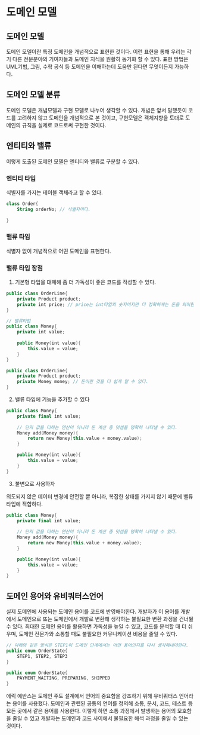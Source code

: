 # 도메인 모델

## 도메인 모델

도메인 모델이란 특정 도메인을 개념적으로 표현한 것이다. 이런 표현을 통해 우리는 각기 다른 전문분야의 기여자들과 도메인 지식을 원활히 동기화 할 수 있다. 표현 방법은 UML기법, 그림, 수학 공식 등 도메인을 이해하는데 도움만 된다면 무엇이든지 가능하다.

## 도메인 모델 분류

도메인 모델은 개념모델과 구현 모델로 나누어 생각할 수 있다. 개념은 앞서 말했듯이 코드를 고려하지 않고 도메인을 개념적으로 본 것이고, 구현모델은 객체지향을 토대로 도메인의 규칙을 실제로 코드로써 구현한 것이다.&#x20;

## 엔티티와 밸류

이렇게 도출된 도메인 모델은 엔티티와 밸류로 구분할 수 있다.

### 엔티티 타입

식별자를 가지는 테이블 객체라고 할 수 있다.

```kotlin
class Order{
	String orderNo; // 식별자이다.
	
}
```

### 밸류 타입&#x20;

식별자 없이 개념적으로 어떤 도메인을 표현한다.

### 밸류 타입 장점&#x20;

1. 기본형 타입을 대체해 좀 더 가독성이 좋은 코드를 작성할 수 있다.

```kotlin
public class OrderLine{
	private Product product;
	private int price; // price는 int타입의 숫자이지만 더 정확하게는 돈을 의미한다.
}

// 밸류타입
public class Money{
	private int value;
	
	public Money(int value){
		this.value = value;
	}
}

public class OrderLine{
	private Product product;
	private Money money; // 돈이란 것을 더 쉽게 알 수 있다.
}
```

2. 밸류 타입에 기능을 추가할 수 있다

```kotlin
public class Money{
	private final int value;
	
	// 단지 값을 더하는 연산이 아니라 돈 계산 중 덧셈을 명확히 나타낼 수 있다.
	Money add(Money money){
		return new Money(this.value + money.value);
	}	

	public Money(int value){
		this.value = value;
	}
}
```

3. 불변으로 사용하자

의도되지 않은 데이터 변경에 안전할 뿐 아니라, 복잡한 상태를 가지지 않기 때문에 밸류 타입에 적합하다.

```kotlin
public class Money{
	private final int value;
	
	// 단지 값을 더하는 연산이 아니라 돈 계산 중 덧셈을 명확히 나타낼 수 있다.
	Money add(Money money){
		return new Money(this.value + money.value);
	}	

	public Money(int value){
		this.value = value;
	}
}
```

## 도메인 용어와 유비쿼터스언어

실제 도메인에 사용되는 도메인 용어를 코드에 반영해야한다. 개발자가 이 용어를 개발에서 도메인으로 또는 도메인에서 개발로 변환해 생각하는 불필요한 변환 과정을 건너뛸 수 있다. 최대한 도메인 용어를 활용하면 가독성을 높일 수 있고, 코드를 분석할 때 더 쉬우며, 도메인 전문가와 소통할 때도 불필요한 커뮤니케이션 비용을 줄일 수 있다.

```kotlin
// 아래와 같은 방식은 STEP1이 도메인 단계에서는 어떤 용어인지를 다시 생각해내야한다.
public enum OrderState{
	STEP1, STEP2, STEP3
}

public enum OrderState{
	PAYMENT_WAITING, PREPARING, SHIPPED
}
```

에릭 에반스는 도메인 주도 설계에서 언어의 중요함을 강조하기 위해 유비쿼터스 언어라는 용어를 사용했다. 도메인과 관련된 공통의 언어를 정의해 소통, 문서, 코드, 테스트 등 모든 곳에서 같은 용어를 사용한다. 이렇게 하면 소통 과정에서 발생하는 용어의 모호함을 줄일 수 있고 개발자는 도메인과 코드 사이에서 불필요한 해석 과정을 줄일 수 있는 것이다.

